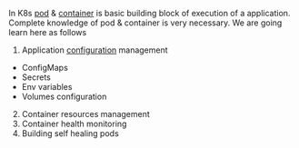 In K8s [pod](https://kubernetes.io/docs/concepts/workloads/pods/) & [container](https://kubernetes.io/docs/concepts/containers/) is basic building block of execution of a application. Complete knowledge of pod & container is very necessary. We are going learn here as follows
1. Application [configuration](https://kubernetes.io/docs/concepts/configuration/) management
  - ConfigMaps
  - Secrets
  - Env variables
  - Volumes configuration
2. Container resources management
3. Container health monitoring
4. Building self healing pods